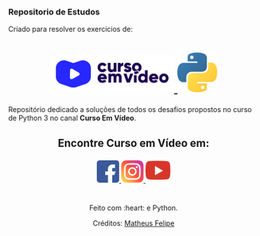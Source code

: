 ### **Repositorio de Estudos**
Criado para resolver os exercicios de: 

#
<h1 align="center">
  <a href="https://www.youtube.com/user/cursosemvideo">
    <img src="./.github/assets/images/logo_curso_em_video.jpg" width="250px" />
    <img src="./.github/assets/images/logo_python.png" width="80px" />
  </a>
</h1>
  

Repositório dedicado a soluções de todos os desafios propostos no curso de Python 3 no canal **Curso Em Vídeo**.






<h2 align="center">Encontre Curso em Vídeo em:</h2>
<p align="center">
  <a href="https://pt-br.facebook.com/CursosEmVideo/">
    <img src="./.github/assets/images/logo_facebook.png" width="45px" />
  </a>
  <a href="https://www.instagram.com/cursoemvideo/">
    <img src="./.github/assets/images/logo_instagram.png" width="45px" />
  </a>
  <a href="https://www.youtube.com/user/cursosemvideo">
    <img src="./.github/assets/images/logo_youtube.png" width="50px" />
  </a>
</p>


#
 <div align="center">
  <p>Feito com :heart: e Python.</p>
  <p>Créditos: <a href="https://github.com/matheusfelipeog/curso-em-video-python3">Matheus Felipe</a> 
  </p>
</div>

#
